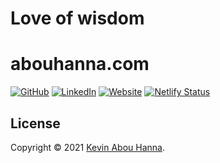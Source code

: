
# Love of wisdom
# abouhanna.com

[![GitHub](https://img.shields.io/badge/GitHub-kevinabouhanna-0366d6.svg)](https://github.com/kevinabouhanna) [![LinkedIn](https://img.shields.io/badge/LinkedIn-@kevinabouhanna-1DA1F2.svg)](https://www.linkedin.com/in/kevinabouhanna/) [![Website](https://img.shields.io/badge/Website-abouhanna.com-4B86AF.svg)](https://abouhanna.com) [![Netlify Status](https://api.netlify.com/api/v1/badges/fd7c431a-df07-42f2-8a32-94336a203579/deploy-status)](https://app.netlify.com/sites/abouhanna/deploys)

## License

Copyright &copy; 2021 [Kevin Abou Hanna](https://abouhanna.com).
